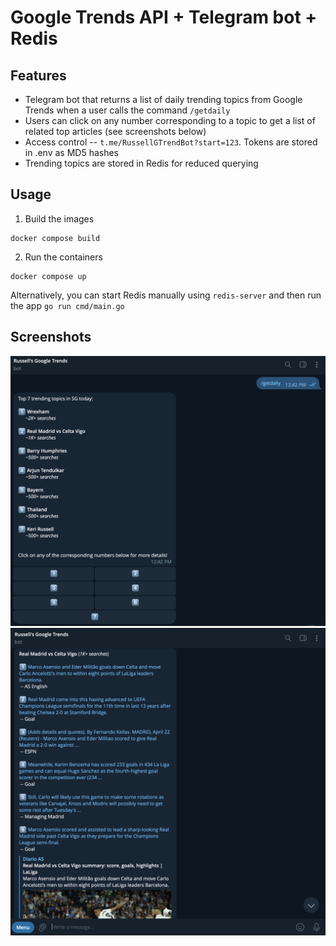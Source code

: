 # Google Trends API + Telegram bot + Redis

## Features
- Telegram bot that returns a list of daily trending topics from Google Trends when a user calls the command `/getdaily`
- Users can click on any number corresponding to a topic to get a list of related top articles (see screenshots below)
- Access control -- `t.me/RussellGTrendBot?start=123`. Tokens are stored in .env as MD5 hashes
- Trending topics are stored in Redis for reduced querying


## Usage
1. Build the images
```
docker compose build
```
2. Run the containers
```
docker compose up
```

Alternatively, you can start Redis manually using `redis-server` and then run the app `go run cmd/main.go`

## Screenshots
![get_daily_trending_topics](/images/get_daily.png)
![get_daily_trending_topic](/images/get_topic.png)
